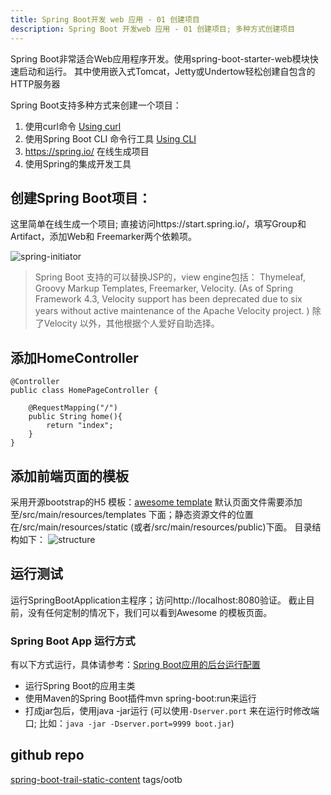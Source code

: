 ```yaml
---
title: Spring Boot开发 web 应用 - 01 创建项目
description: Spring Boot 开发web 应用 - 01 创建项目; 多种方式创建项目
---
```

Spring Boot非常适合Web应用程序开发。使用spring-boot-starter-web模块快速启动和运行。 其中使用嵌入式Tomcat，Jetty或Undertow轻松创建自包含的HTTP服务器

Spring Boot支持多种方式来创建一个项目：

 1. 使用curl命令 [Using curl](https://spring.io/guides/tutorials/spring-security-and-angular-js/#using-curl)
 2. 使用Spring Boot CLI 命令行工具 [Using CLI](http://docs.spring.io/spring-boot/docs/current/reference/htmlsingle/#getting-started-installing-the-cli)
 3. https://spring.io/  在线生成项目
 4. 使用Spring的集成开发工具

## 创建Spring Boot项目：
这里简单在线生成一个项目; 直接访问https://start.spring.io/，填写Group和Artifact，添加Web和 Freemarker两个依赖项。

![spring-initiator](http://tech.jiu-shu.com/Spring-Boot-And-Spring-Cloud/spring-initiator.jpg)

> Spring Boot 支持的可以替换JSP的，view engine包括： Thymeleaf, Groovy Markup Templates, Freemarker, Velocity. (As of Spring Framework 4.3, Velocity support has been deprecated due to six years without active maintenance of the Apache Velocity project. ) 除了Velocity 以外，其他根据个人爱好自助选择。

## 添加HomeController
```
@Controller
public class HomePageController {
	
	@RequestMapping("/")
	public String home(){
		return "index";
	}
}
```

## 添加前端页面的模板
采用开源bootstrap的H5 模板：[awesome template](http://www.templatemo.com/preview/templatemo_450_awesome)
默认页面文件需要添加至/src/main/resources/templates 下面；静态资源文件的位置在/src/main/resources/static (或者/src/main/resources/public)下面。
目录结构如下：
![structure](http://tech.jiu-shu.com/Spring-Boot-And-Spring-Cloud/QQ截图20180418170909.jpg)

## 运行测试
运行SpringBootApplication主程序；访问http://localhost:8080验证。 截止目前，没有任何定制的情况下，我们可以看到Awesome 的模板页面。
### Spring Boot App 运行方式
有以下方式运行，具体请参考：[Spring Boot应用的后台运行配置](http://blog.didispace.com/spring-boot-run-backend/)
* 运行Spring Boot的应用主类
* 使用Maven的Spring Boot插件mvn spring-boot:run来运行
* 打成jar包后，使用java -jar运行  (可以使用`-Dserver.port` 来在运行时修改端口; 比如：`java -jar -Dserver.port=9999 boot.jar`)
## github repo
[spring-boot-trail-static-content](https://github.com/choelea/spring-boot-trail-static-content.git)   tags/ootb